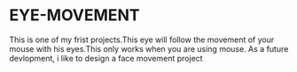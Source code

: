 # EYE-MOVEMENT
This is one of my frist projects.This eye will follow  the movement of your mouse with his eyes.This only works when you are using mouse.
As a future devlopment, i like to design a face movement project
